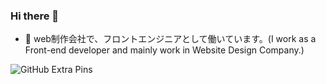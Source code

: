 ### Hi there 👋


- 🔭 web制作会社で、フロントエンジニアとして働いています。(I work as a Front-end developer and mainly work in Website Design Company.)


![GitHub Extra Pins](https://github-readme-stats.vercel.app/api/pin/?username=zizi4n5&repo=homebridge-switchbot-for-mac)

